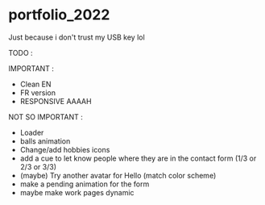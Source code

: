 # portfolio_2022

Just because i don't trust my USB key lol

TODO :

IMPORTANT :

-   Clean EN
-   FR version
-   RESPONSIVE AAAAH

NOT SO IMPORTANT :

-   Loader
-   balls animation
-   Change/add hobbies icons
-   add a cue to let know people where they are in the contact form (1/3 or 2/3 or 3/3)
-   (maybe) Try another avatar for Hello (match color scheme)
-   make a pending animation for the form
-   maybe make work pages dynamic
